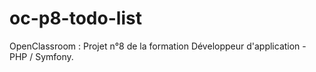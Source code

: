 # oc-p8-todo-list
 OpenClassroom : Projet n°8 de la formation Développeur d'application - PHP / Symfony.
